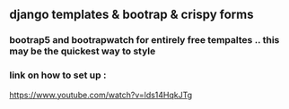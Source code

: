 
## django templates & bootrap & crispy forms

### bootrap5 and bootrapwatch for entirely free tempaltes .. this may be the quickest way to style 

### link on how to set up : 

https://www.youtube.com/watch?v=lds14HqkJTg
    
